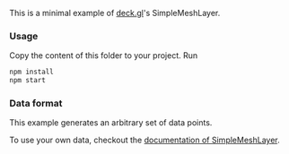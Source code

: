 This is a minimal example of [deck.gl](http://deck.gl)'s SimpleMeshLayer.

### Usage

Copy the content of this folder to your project. Run

```bash
npm install
npm start
```

### Data format

This example generates an arbitrary set of data points.

To use your own data, checkout
the [documentation of SimpleMeshLayer](../../../docs/layers/simple-mesh-layer.md).
